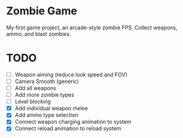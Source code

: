 # Zombie Game

My first game project, an arcade-style zombie FPS. Collect weapons, ammo, and blast zombies.

# TODO

- [ ] Weapon aiming (reduce look speed and FOV)
- [ ] Camera Smooth (generic)
- [ ] Add all weapons
- [ ] Add more zombie types
- [ ] Level blocking
- [X] Add individual weapon melee
- [X] Add ammo type selection
- [X] Connect weapon charging animation to system
- [X] Connect reload animation to reload system
